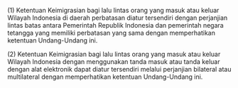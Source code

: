(1) Ketentuan Keimigrasian bagi lalu lintas orang yang masuk atau keluar Wilayah Indonesia di daerah
perbatasan diatur tersendiri dengan perjanjian lintas batas antara Pemerintah Republik Indonesia dan
pemerintah negara tetangga yang memiliki perbatasan yang sama dengan memperhatikan ketentuan
Undang-Undang ini.

(2) Ketentuan Keimigrasian bagi lalu lintas orang yang masuk atau keluar Wilayah Indonesia dengan
menggunakan tanda masuk atau tanda keluar dengan alat elektronik dapat diatur tersendiri melalui
perjanjian bilateral atau multilateral dengan memperhatikan ketentuan Undang-Undang ini.